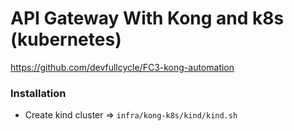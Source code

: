 # API Gateway With Kong and k8s (kubernetes)

https://github.com/devfullcycle/FC3-kong-automation

### Installation

- Create kind cluster => `infra/kong-k8s/kind/kind.sh`
